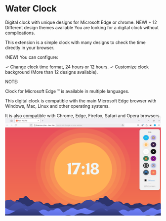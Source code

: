 # Water Clock
Digital clock with unique designs for Microsoft Edge or chrome. NEW! + 12 Different design themes available
You are looking for a digital clock without complications.

This extension is a simple clock with many designs to check the time directly in your browser.



(NEW) You can configure:

✓ Change clock time format, 24 hours or 12 hours.
✓ Customize clock background (More than 12 designs available). 


NOTE:

Clock for Microsoft Edge ™ is available in multiple languages.

This digital clock is compatible with the main Microsoft Edge browser with Windows, Mac, Linux and other operating systems.

It is also compatible with Chrome, Edge, Firefox, Safari and Opera browsers.
![](banner/1280x800x1xM.PNG)


